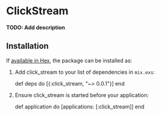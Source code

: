 # ClickStream

**TODO: Add description**

## Installation

If [available in Hex](https://hex.pm/docs/publish), the package can be installed as:

  1. Add click_stream to your list of dependencies in `mix.exs`:

        def deps do
          [{:click_stream, "~> 0.0.1"}]
        end

  2. Ensure click_stream is started before your application:

        def application do
          [applications: [:click_stream]]
        end

